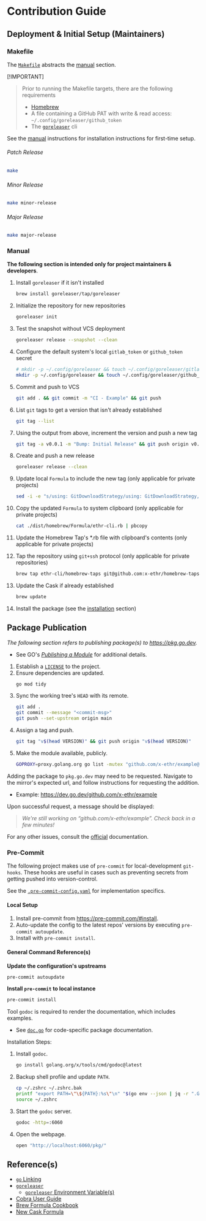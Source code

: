 # Contribution Guide

## Deployment & Initial Setup (Maintainers)

### Makefile

The [`Makefile`](./Makefile) abstracts the [manual](#manual) section.

[!IMPORTANT]
> Prior to running the Makefile targets, there are the following requirements
> - [Homebrew](https://brew.sh)
> - A file containing a GitHub PAT with write & read access: `~/.config/goreleaser/github_token`
> - The [`goreleaser`](https://goreleaser.com/install/) cli

See the [manual](#manual) instructions for installation instructions for first-time setup.

###### Patch Release

```bash
make
```

###### Minor Release

```bash
make minor-release
```

###### Major Release

```bash
make major-release
```

### Manual

**The following section is intended only for project maintainers & developers**.

1. Install `goreleaser` if it isn't installed

    ```bash
    brew install goreleaser/tap/goreleaser
    ```

2. Initialize the repository for new repositories

    ```bash
    goreleaser init
    ```

3. Test the snapshot without VCS deployment

    ```bash
    goreleaser release --snapshot --clean
    ```

4. Configure the default system's local `gitlab_token` or `github_token` secret

    ```bash
    # mkdir -p ~/.config/goreleaser && touch ~/.config/goreleaser/gitlab_token
    mkdir -p ~/.config/goreleaser && touch ~/.config/goreleaser/github_token
    ```

5. Commit and push to VCS

    ```bash
    git add . && git commit -m "CI - Example" && git push
    ```

6. List `git` tags to get a version that isn't already established

    ```bash
    git tag --list
    ```

7. Using the output from above, increment the version and push a new tag

    ```bash
    git tag -a v0.0.1 -m "Bump: Initial Release" && git push origin v0.0.1
    ```

8. Create and push a new release

    ```bash
    goreleaser release --clean
    ```

9. Update local `Formula` to include the new tag (only applicable for private projects)

    ```bash
    sed -i -e "s/using: GitDownloadStrategy/using: GitDownloadStrategy, tag: \"$(git tag --points-at HEAD)\"/g" ./dist/homebrew/Formula/ethr-cli.rb
    ```

10. Copy the updated `Formula` to system clipboard (only applicable for private projects)

     ```bash
     cat ./dist/homebrew/Formula/ethr-cli.rb | pbcopy
     ```

11. Update the Homebrew Tap's *.rb file with clipboard's contents (only applicable for private projects)

12. Tap the repository using `git+ssh` protocol (only applicable for private repositories)

     ```bash
     brew tap ethr-cli/homebrew-taps git@github.com:x-ethr/homebrew-taps
     ```

13. Update the Cask if already established

     ```bash
     brew update
     ```

14. Install the package (see the [installation](#installing) section)

## Package Publication

_The following section refers to publishing package(s) to https://pkg.go.dev._

- See GO's [*Publishing a Module*](https://go.dev/doc/modules/publishing) for additional details.

1. Establish a [`LICENSE`](https://spdx.org/licenses/) to the project.
2. Ensure dependencies are updated.
    ```bash
    go mod tidy
    ```
3. Sync the working tree's `HEAD` with its remote.
    ```bash
    git add .
    git commit --message "<commit-msg>"
    git push --set-upstream origin main
    ```
4. Assign a tag and push.
    ```bash
    git tag "v$(head VERSION)" && git push origin "v$(head VERSION)"
    ```
5. Make the module available, publicly.
    ```bash
    GOPROXY=proxy.golang.org go list -mutex "github.com/x-ethr/example@v$(head VERSION)"
    ```

Adding the package to `pkg.go.dev` may need to be requested. Navigate to the mirror's expected url, and follow
instructions for requesting the addition.

- Example: https://dev.go.dev/github.com/x-ethr/example

Upon successful request, a message should be displayed:

> _We're still working on “github.com/x-ethr/example”. Check back in a few minutes!_

For any other issues, consult the [official](https://pkg.go.dev/about#adding-a-package) documentation.

### Pre-Commit

The following project makes use of `pre-commit` for local-development `git-hooks`. These hooks are useful
in cases such as preventing secrets from getting pushed into version-control.

See the [`.pre-commit-config.yaml`](.pre-commit-config.yaml) for implementation specifics.

#### Local Setup

1. Install pre-commit from https://pre-commit.com/#install.
2. Auto-update the config to the latest repos' versions by executing `pre-commit autoupdate`.
3. Install with `pre-commit install`.

#### General Command Reference(s)

**Update the configuration's upstreams**

```bash
pre-commit autoupdate
```

**Install `pre-commit` to local instance**

```bash
pre-commit install
```

Tool `godoc` is required to render the documentation, which includes examples.

- See [`doc.go`](./doc.go) for code-specific package documentation.

Installation Steps:

1. Install `godoc`.
    ```bash
    go install golang.org/x/tools/cmd/godoc@latest
    ```
1. Backup shell profile and update `PATH`.
    ```bash
    cp ~/.zshrc ~/.zshrc.bak
    printf "export PATH=\"\${PATH}:%s\"\n" "$(go env --json | jq -r ".GOPATH")/bin" >> ~/.zshrc
    source ~/.zshrc
    ```
1. Start the `godoc` server.
    ```bash
    godoc -http=:6060
    ```
1. Open the webpage.
    ```bash
    open "http://localhost:6060/pkg/"
    ```

## Reference(s)

- [`go` Linking](https://www.digitalocean.com/community/tutorials/using-ldflags-to-set-version-information-for-go-applications?utm_source=reddit&utm_medium=social&utm_campaign=do-ldflags)
- [`goreleaser`](https://goreleaser.com/install/)
    - [`goreleaser` Environment Variable(s)](https://goreleaser.com/customization/env/)
- [Cobra User Guide](https://github.com/spf13/cobra/blob/main/site/content/user_guide.md)
- [Brew Formula Cookbook](https://github.com/Homebrew/brew/blob/master/docs/Formula-Cookbook.md)
- [New Cask Formula](https://github.com/Homebrew/homebrew-cask)
